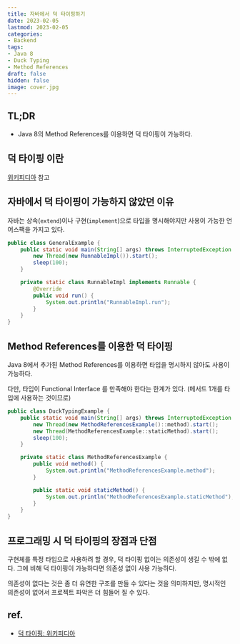 ```yaml
---
title: 자바에서 덕 타이핑하기
date: 2023-02-05
lastmod: 2023-02-05
categories:
- Backend
tags:
- Java 8
- Duck Typing
- Method References
draft: false
hidden: false 
image: cover.jpg
---
```


## TL;DR

- Java 8의 Method References를 이용하면 덕 타이핑이 가능하다.

## 덕 타이핑 이란

[위키피디아][1] 참고

## 자바에서 덕 타이핑이 가능하지 않았던 이유

자바는 상속(`extend`)이나 구현(`implement`)으로 타입을 명시해야지만 사용이 가능한 언어스팩을 가지고 있다.

```java
public class GeneralExample {
    public static void main(String[] args) throws InterruptedException {
        new Thread(new RunnableImpl()).start();
        sleep(100);
    }

    private static class RunnableImpl implements Runnable {
        @Override
        public void run() {
            System.out.println("RunnableImpl.run");
        }
    }
}
```

## Method References를 이용한 덕 타이핑

Java 8에서 추가된 Method References를 이용하면 타입을 명시하지 않아도 사용이 가능하다.

다만, 타입이 Functional Interface 를 만족해야 한다는 한계가 있다. (메서드 1개를 타입에 사용하는 것이므로)

```java
public class DuckTypingExample {
    public static void main(String[] args) throws InterruptedException {
        new Thread(new MethodReferencesExample()::method).start();
        new Thread(MethodReferencesExample::staticMethod).start();
        sleep(100);
    }

    private static class MethodReferencesExample {
        public void method() {
            System.out.println("MethodReferencesExample.method");
        }

        public static void staticMethod() {
            System.out.println("MethodReferencesExample.staticMethod");
        }
    }
}
```

## 프로그래밍 시 덕 타이핑의 장점과 단점

구현체를 특정 타입으로 사용하려 할 경우, 덕 타이핑 없이는 의존성이 생길 수 밖에 없다. 그에 비해 덕 타이핑이 가능하다면 의존성 없이 사용 가능하다.

의존성이 없다는 것은 좀 더 유연한 구조를 만들 수 있다는 것을 의미하지만, 명시적인 의존성이 없어서 프로젝트 파악은 더 힘들어 질 수 있다.

## ref.

- [덕 타이핑: 위키피디아][1]

[1]: <https://ko.wikipedia.org/wiki/%EB%8D%95_%ED%83%80%EC%9D%B4%ED%95%91> "덕 타이핑"
